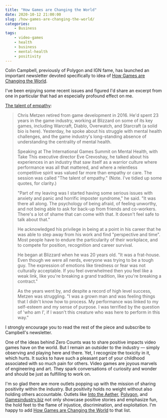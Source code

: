 ```yaml
---
title: "How Games are Changing the World"
date: 2020-10-12 21:00:00
slug: /how-games-are-changing-the-world/
categories:
    - Business
tags:
    - video-games
    - health
    - business
    - mental-health
    - positivity
---
```


Colin Campbell, previously of Polygon and IGN fame, has launched an important newsletter devoted specifically to idea of [How Games are Changing the World](https://howgameschangetheworld.com/).

I've been enjoying some recent issues and figured I'd share an excerpt from one in particular that had an especially profound effect on me.

[The talent of empathy](http://campbellnotes.com/how-games-change-world-october-9-chris-metzen-mental-health/):

> Chris Metzen retired from game development in 2016. He'd spent 23 years in the game industry, working at Blizzard on some of its key games, including Warcraft, Diablo, Overwatch, and Starcraft (a solid bio is here). Yesterday, he spoke about his struggle with mental health challenges, and the game industry's long-standing absence of understanding the centrality of mental health. 
> 
> Speaking at The International Games Summit on Mental Health, with Take This executive director Eve Crevoshay, he talked about his experiences in an industry that saw itself as a warrior culture where performance was all that mattered, and where a relentless competitive spirit was valued far more than empathy or care. The session was called "The talent of empathy." (Note. I've tidied up some quotes, for clarity.)
> 
> "Part of my leaving was I started having some serious issues with anxiety and panic and horrific imposter syndrome," he said. "It was there all along. The psychology of being afraid, of feeling unworthy, and not being able to ask for back-up from friends and co-workers. There's a lot of shame that can come with that. It doesn't feel safe to talk about that."
> 
> He acknowledged his privilege in being at a point in his career that he was able to step away from his work and find "perspective and time". Most people have to endure the particularity of their workplace, and to compete for position, recognition and career survival. 
> 
> He began at Blizzard when he was 20 years old. "It was a frat-house. Even though we were all nerds, everyone was trying to be a tough guy. The expression of emotions like tiredness or fear was not culturally acceptable. If you feel overwhelmed then you feel like a weak link, like you're breaking a grand tradition, like you're breaking a contract."
> 
> As the years went by, and despite a record of high level success, Metzen was struggling. "I was a grown man and was feeling things that I didn't know how to process. My performance was linked to my self-esteem and my sense of purpose. I was terrified by the question of 'who am I', if I wasn't this creature who was here to perform in this way."

I strongly encourage you to read the rest of the piece and subscribe to Campbell's newsletter.

One of the ideas behind Zero Counts was to share positive impacts video games have on the world. But I remain an outsider to the industry — simply observing and playing here and there. Yet, I recognize the toxicity in it, which hurts. It sucks to have such a pleasant part of your childhood associated with so much pain for others. Video games are joyous marvels of engineering and art. They spark conversations of curiosity and wonder and should be just as fulfilling to work on.

I'm so glad there are more outlets popping up with the mission of sharing positivity within the industry. But positivity holds no weight without also holding others accountable. Outlets like [Into the Aether](https://intothecast.online), [Polygon](https://www.polygon.com), and [Gamesindustry.biz](https://www.gamesindustry.biz) not only showcase positive stories and emphasize fun, the hold feet to the flame of injustice, discrimination, and exploitation. I'm happy to add [How Games are Changing the World](https://howgameschangetheworld.com/) to that list.